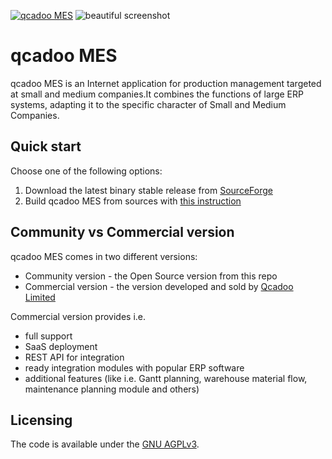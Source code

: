 <a href="https://qcadoo.com"><img src="https://cloud.githubusercontent.com/assets/513146/25782749/bc50ca98-3350-11e7-8837-64fde0f16d48.png" alt="qcadoo MES" /></a>
![beautiful screenshot](https://cloud.githubusercontent.com/assets/513146/25784436/63e0b7c0-336d-11e7-8124-75f860e6f1f0.png)
# qcadoo MES

qcadoo MES is an Internet application for production management targeted at small and medium companies.It combines the functions of large ERP systems, adapting it to the specific character of Small and Medium Companies.

## Quick start

Choose one of the following options:

1. Download the latest binary stable release from
   [SourceForge](https://sourceforge.net/projects/qcadoo/)
2. Build qcadoo MES from sources
   with [this instruction](https://qcadoo.atlassian.net/wiki/display/QCDMESDOC/Building+MES+from+source+code+-+tutorial)

## Community vs Commercial version

qcadoo MES comes in two different versions:
- Community version - the Open Source version from this repo
- Commercial version - the version developed and sold by [Qcadoo Limited](https://qcadoo.com/en/)


Commercial version provides i.e.
- full support
- SaaS deployment
- REST API for integration
- ready integration modules with popular ERP software
- additional features (like i.e. Gantt planning, warehouse material flow, maintenance planning module and others)

## Licensing

The code is available under the [GNU AGPLv3](LICENSE.txt).
